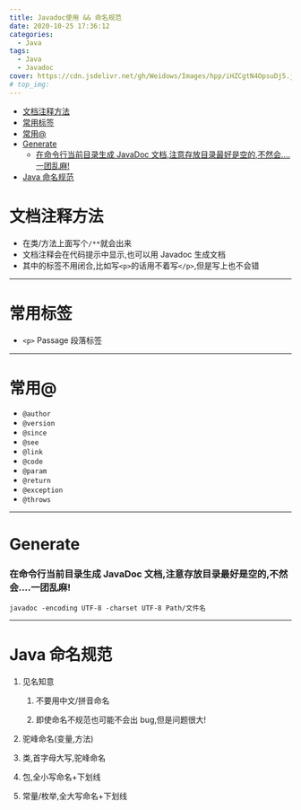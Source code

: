 ```yaml
---
title: Javadoc使用 && 命名规范
date: 2020-10-25 17:36:12
categories:
  - Java
tags:
  - Java
  - Javadoc
cover: https://cdn.jsdelivr.net/gh/Weidows/Images/hpp/iHZCgtN4OpsuDj5.jpg
# top_img:
---
```


<!--
 * @Author: Weidows
 * @LastEditors: Weidows
 * @LastEditTime: 2021-02-13 17:08:44
 * @FilePath: \Weidowsd:\Game\Github\Blog-private\source\_posts\Java\Javadoc.md
-->

- [文档注释方法](#文档注释方法)
- [常用标签](#常用标签)
- [常用@](#常用)
- [Generate](#generate)
    - [在命令行当前目录生成 JavaDoc 文档,注意存放目录最好是空的,不然会....一团乱麻!](#在命令行当前目录生成-javadoc-文档注意存放目录最好是空的不然会一团乱麻)
- [Java 命名规范](#java-命名规范)

# 文档注释方法

- 在类/方法上面写个`/**`就会出来
- 文档注释会在代码提示中显示,也可以用 Javadoc 生成文档
- 其中的标签不用闭合,比如写`<p>`的话用不着写`</p>`,但是写上也不会错

---

# 常用标签

- `<p>` Passage 段落标签

---

# 常用@

- `@author`
- `@version`
- `@since`
- `@see`
- `@link`
- `@code`
- `@param`
- `@return`
- `@exception`
- `@throws`

---

# Generate

### 在命令行当前目录生成 JavaDoc 文档,注意存放目录最好是空的,不然会....一团乱麻!

```
javadoc -encoding UTF-8 -charset UTF-8 Path/文件名
```

---

# Java 命名规范

1. 见名知意

   1. 不要用中文/拼音命名

   2. 即使命名不规范也可能不会出 bug,但是问题很大!

2. 驼峰命名(变量,方法)
3. 类,首字母大写,驼峰命名
4. 包,全小写命名+下划线
5. 常量/枚举,全大写命名+下划线
